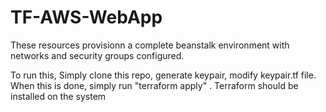 # TF-AWS-WebApp
These resources provisionn a complete beanstalk environment with networks and security groups configured. 

To run this, Simply clone this repo, generate keypair, modify keypair.tf file. 
When this is done, simply run "terraform apply" . Terraform should be installed on the system